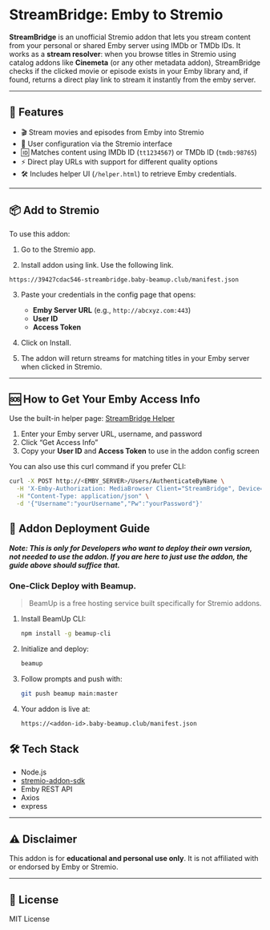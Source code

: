 # StreamBridge: Emby to Stremio

**StreamBridge** is an unofficial Stremio addon that lets you stream content from your personal or shared Emby server using IMDb or TMDb IDs. It works as a **stream resolver**: when you browse titles in Stremio using catalog addons like **Cinemeta** (or any other metadata addon), StreamBridge checks if the clicked movie or episode exists in your Emby library and, if found, returns a direct play link to stream it instantly from the emby server.

---

## 🔧 Features

- 🎬 Stream movies and episodes from Emby into Stremio
- 🔐 User configuration via the Stremio interface
- 🆔 Matches content using IMDb ID (`tt1234567`) or TMDb ID (`tmdb:98765`)
- ⚡️ Direct play URLs with support for different quality options
- 🛠 Includes helper UI (`/helper.html`) to retrieve Emby credentials.

---
## 📦 Add to Stremio

To use this addon:

1. Go to the Stremio app.

2. Install addon using link. Use the following link.
```
https://39427cdac546-streambridge.baby-beamup.club/manifest.json
```


3. Paste your credentials in the config page that opens:
    - **Emby Server URL** (e.g., `http://abcxyz.com:443`)
    - **User ID**
    - **Access Token**

3. Click on Install.

4. The addon will return streams for matching titles in your Emby server when clicked in Stremio.

---

## 🆘 How to Get Your Emby Access Info

Use the built-in helper page:
[StreamBridge Helper](https://39427cdac546-streambridge.baby-beamup.club/helper.html)

1. Enter your Emby server URL, username, and password
2. Click “Get Access Info”
3. Copy your **User ID** and **Access Token** to use in the addon config screen

You can also use this curl command if you prefer CLI:

```bash
curl -X POST http://<EMBY_SERVER>/Users/AuthenticateByName \
  -H 'X-Emby-Authorization: MediaBrowser Client="StreamBridge", Device="WebHelper", DeviceId="addon-ui", Version="1.0.0"' \
  -H "Content-Type: application/json" \
  -d '{"Username":"yourUsername","Pw":"yourPassword"}'
```

## 🚀 Addon Deployment Guide 
***Note: This is only for Developers who want to deploy their own version, not needed to use the addon. If you are here to just use the addon, the guide above should suffice that.***

### One-Click Deploy with Beamup.

> BeamUp is a free hosting service built specifically for Stremio addons.

1. Install BeamUp CLI:

   ```bash
   npm install -g beamup-cli
   ```

2. Initialize and deploy:

   ```bash
   beamup
   ```

3. Follow prompts and push with:

   ```bash
   git push beamup main:master
   ```

4. Your addon is live at:

   ```
   https://<addon-id>.baby-beamup.club/manifest.json
   ```


## 🛠 Tech Stack

* Node.js
* [stremio-addon-sdk](https://github.com/Stremio/stremio-addon-sdk)
* Emby REST API
* Axios
* express

---

## ⚠️ Disclaimer

This addon is for **educational and personal use only**. It is not affiliated with or endorsed by Emby or Stremio.

---

## 📄 License

MIT License
